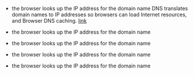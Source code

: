 * the browser looks up the IP address for the domain name
DNS translates domain names to IP addresses so browsers can load Internet resources, and Browser DNS caching. [link](https://www.cloudflare.com/learning/dns/what-is-dns/)

* the browser looks up the IP address for the domain name
* the browser looks up the IP address for the domain name
* the browser looks up the IP address for the domain name
* the browser looks up the IP address for the domain name







